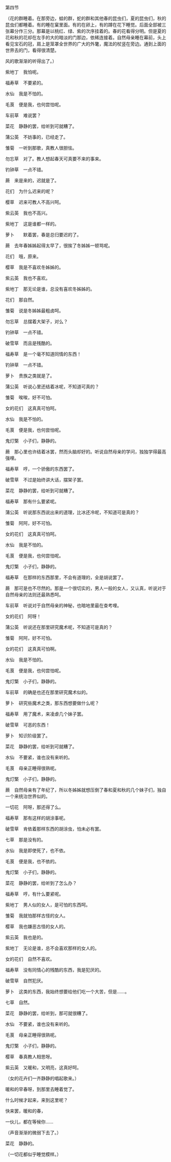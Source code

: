 第四节

  

（花的群睡着。在那旁边，蛙的群，蛇的群和其他春的昆虫们，夏的昆虫们，秋的昆虫们都睡着。有的睡在窠里面。有的在卵上，有的蹲在花下睡觉。后面全部被三张幕分作三分。那幕是以桃红、绿、紫的次序挂着的。春的花看得分明。但是夏的花和秋的花却在左手的大的暗淡的门那边，依稀连接着。自然母亲睡在幕前，头上看见宝石的冠，肩上是笼罩全世界的广大的外氅，魔法的杖竖在旁边。通到上面的世界去的门，看得很清楚。

风的歌渐渐的听得出了。）

紫地丁　我怕呢。

福寿草　不要紧的。

水仙　我是不怕的。

毛茛　便是我，也何尝怕呢。

车前草　难说罢？

菜花　静静的罢，给听到可就糟了。

蒲公英　不妨事的，已经走了。

雏菊　一听到那歌，真教人很胆怯。

勿忘草　对了。教人想起春天可真要不来的事来。

钓钟草　一点不错。

蕨　来是来的，迟就是了。

花们　为什么迟来的呢？

樱草　迟来可教人不高兴呵。

紫云英　我也不高兴。

紫地丁　这是谁都一样的。

萝卜　　默着罢，春是总归要迟的了。

蕨　去年春姊姊起得太早了，很挨了冬姊姊一顿骂呢。

花们　哦，原来。

樱草　我是不喜欢冬姊姊的。

紫云英　我也不喜欢。

紫地丁　那无论是谁，总没有喜欢冬姊姊的。

花们　那自然。

雏菊　说是冬姊姊最粗卤呵。

勿忘草　总摆着大架子，对么？

钓钟草　一点不错。

破雪草　而且是残酷的。

福寿草　是一个毫不知道同情的东西！

钓钟草　一点不错。

萝卜　贵族之类就是了。

蒲公英　听说心里还结着冰呢，不知道可真的？

雏菊　唉唉，好不可怕。

女的花们　这真真可怕呵。

水仙　我是不怕的。

毛茛　便是我，也何尝怕呢。

鬼灯檠　小子们，静静的。

蕨　那心里也许结着冰罢，然而头脑却好的。听说自然母亲的学问，独独学得最高强哩。

福寿草　哼，一个骄傲的东西罢了。

破雪草　不过是始终讲大话，摆架子罢。

菜花　静静的罢，给听到可就糟了。

福寿草　那有什么要紧呢。

蒲公英　听说那东西说出来的道理，比冰还冷呢，不知道可是真的？

雏菊　阿阿，好不可怕。

女的花们　这真真可怕呵。

水仙　我是不怕的。

毛茛　便是我，也何尝怕呢。

鬼灯檠　小子们，静静的。

福寿草　在那样的东西那里，不会有道理的，全是胡说罢了。

蕨　那可是也不尽然的。那是一个很切实的，男人一般的女人，又认真，听说对于自然母亲的法则还最熟悉呵。

车前草　听说对于自然母亲的神秘，也暗地里最在查考哩。

女的花们　阿呀！

蒲公英　听说还在那里研究魔术呢，不知道可是真的？

雏菊　阿阿，好不可怕。

女的花们　这真真可怕啊。

水仙　我是不怕的。

毛茛　便是我，也何尝怕呢。

鬼灯檠　小子们，静静的。

车前草　的确是也还在那里研究魔术似的。

萝卜　研究些魔术之类，那东西想要做什么呢？

福寿草　用了魔术，来凌虐几个妹子罢。

破雪草　可恶的东西！

萝卜　知识阶级罢了。

菜花　静静的罢，给听到可就糟了。

水仙　不要紧，谁也没有来听的。

毛茛　母亲正睡得很熟呢。

鬼灯檠　小子们，静静的。

蕨　自然母亲有了年纪了，所以冬姊姊就想压倒了春和夏和秋的几个妹子们，独自一个来统治世界似的。

一切花　阿呀，那还得了么。

福寿草　那有这样的胡涂事呢。

破雪草　肯依着那样东西的胡涂虫，怕未必有罢。

七草　那是没有的。

水仙　我是即使死了，也不依。

毛茛　便是我，也不依的。

鬼灯檠　小子们，静静的。

菜花　静静的罢，给听到了怎么办？

福寿草　哼，有什么要紧呢。

紫地丁　男人似的女人，是可怕的东西呵。

雏菊　我就怕那样古怪的女人。

樱草　我也嫌恶古怪的女人的。

紫云英　我也是的。

紫地丁　无论是谁，总不会喜欢那样的女人的。

女的花们　自然不喜欢。

福寿草　没有同情心的残酷的东西，我是犯厌的。

破雪草　自然犯厌。

萝卜　这类的东西，我始终想要给他们吃一个大苦，但是……。

七草　自然。

菜花　静静的罢，给听到，那可就很糟了。

水仙　不要紧，谁也没有来听的。

毛茛　母亲正睡得很熟呢。

鬼灯檠　小子们，静静的。

樱草　春真教人相思呀。

紫云英　又暖和，又明亮，这真好呵。

（女的花卉们一齐静静的唱起歌来。）

  

暖和的早春呀，到那里去睡着觉了。

什么时候才起来，来到这里呢？

快来罢，暖和的春，

一伙儿，都在等候你……

  

（声音渐渐的微弱下去了。）

菜花　静静的。

（一切花都似乎睡觉模样。）